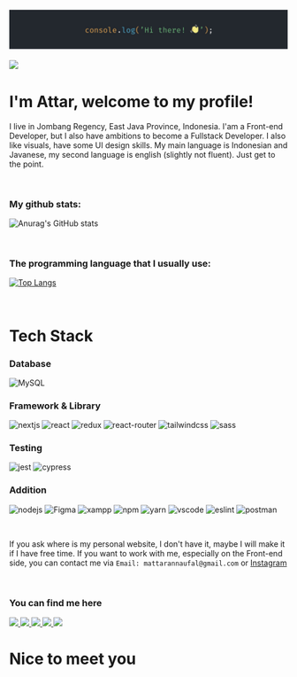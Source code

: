 ![myBanner](./asset/banner.jpg)
<br /><br />
![](https://komarev.com/ghpvc/?username=attaryu&style=flat-square&color=blue)
<br />

# I'm Attar, welcome to my profile!
I live in Jombang Regency, East Java Province, Indonesia. I'am a Front-end Developer, but I also have ambitions to become a Fullstack Developer. I also like visuals, have some UI design skills. My main language is Indonesian and Javanese, my second language is english (slightly not fluent). Just get to the point.

<br />

### My github stats:
![Anurag's GitHub stats](https://github-readme-stats.vercel.app/api?username=attaryu&show_icons=true&theme=tokyonight)

<br />

### The programming language that I usually use:
[![Top Langs](https://github-readme-stats.vercel.app/api/top-langs/?username=attaryu&layout=compact&theme=tokyonight)](https://github.com/anuraghazra/github-readme-stats)

<br />

# Tech Stack
### Database
![MySQL](https://img.shields.io/badge/MySQL-005C84?style=for-the-badge&logo=mysql&logoColor=white)

### Framework & Library
![nextjs](https://img.shields.io/badge/next.js-000000?style=for-the-badge&logo=nextdotjs&logoColor=white)
![react](https://img.shields.io/badge/React-20232A?style=for-the-badge&logo=react&logoColor=61DAFB)
![redux](https://img.shields.io/badge/Redux-593D88?style=for-the-badge&logo=redux&logoColor=white)
![react-router](https://img.shields.io/badge/React_Router-CA4245?style=for-the-badge&logo=react-router&logoColor=white)
![tailwindcss](https://img.shields.io/badge/Tailwind_CSS-38B2AC?style=for-the-badge&logo=tailwind-css&logoColor=white)
![sass](https://img.shields.io/badge/Sass-CC6699?style=for-the-badge&logo=sass&logoColor=white)

### Testing
![jest](https://img.shields.io/badge/Jest-C21325?style=for-the-badge&logo=jest&logoColor=white)
![cypress](https://img.shields.io/badge/Cypress-17202C?style=for-the-badge&logo=cypress&logoColor=white)

### Addition
![nodejs](https://img.shields.io/badge/Node.js-339933?style=for-the-badge&logo=nodedotjs&logoColor=white)
![Figma](https://img.shields.io/badge/Figma-F24E1E?style=for-the-badge&logo=figma&logoColor=white)
![xampp](https://img.shields.io/badge/Xampp-F37623?style=for-the-badge&logo=xampp&logoColor=white)
![npm](https://img.shields.io/badge/npm-CB3837?style=for-the-badge&logo=npm&logoColor=white)
![yarn](https://img.shields.io/badge/Yarn-2C8EBB?style=for-the-badge&logo=yarn&logoColor=white)
![vscode](https://img.shields.io/badge/Visual_Studio-5C2D91?style=for-the-badge&logo=visual%20studio&logoColor=white)
![eslint](https://img.shields.io/badge/eslint-3A33D1?style=for-the-badge&logo=eslint&logoColor=white)
![postman](https://img.shields.io/badge/Postman-FF6C37?style=for-the-badge&logo=Postman&logoColor=white)

<br />

If you ask where is my personal website, I don't have it, maybe I will make it if I have free time. If you want to work with me, especially on the Front-end side, you can contact me via ```Email: mattarannaufal@gmail.com``` or <a href="https://www.instagram.com/just.atr_/" target="_blank">Instagram</a>

<br />

### You can find me here

<a href="https://www.linkedin.com/in/attar-annaufal-797730230/" target="_blank">
  <img src="https://img.shields.io/badge/LinkedIn-0077B5?style=for-the-badge&logo=linkedin&logoColor=white" />
</a>
<a href="https://dev.to/attaryu" target="_blank">
  <img src="https://img.shields.io/badge/dev.to-0A0A0A?style=for-the-badge&logo=devdotto&logoColor=white" />
</a>
<a href="https://codepen.io/atrn" target="_blank">
  <img src="https://img.shields.io/badge/Codepen-000000?style=for-the-badge&logo=codepen&logoColor=white" />
</a>
<a href="https://www.codewars.com/users/attaryu" target="_blank">
  <img src="https://img.shields.io/badge/Codewars-B1361E?style=for-the-badge&logo=Codewars&logoColor=white" />
</a>
<a href="https://www.instagram.com/just.atr_/" target="_blank">
  <img src="https://img.shields.io/badge/Instagram-E4405F?style=for-the-badge&logo=instagram&logoColor=white" />
</a>

<br />

# Nice to meet you
